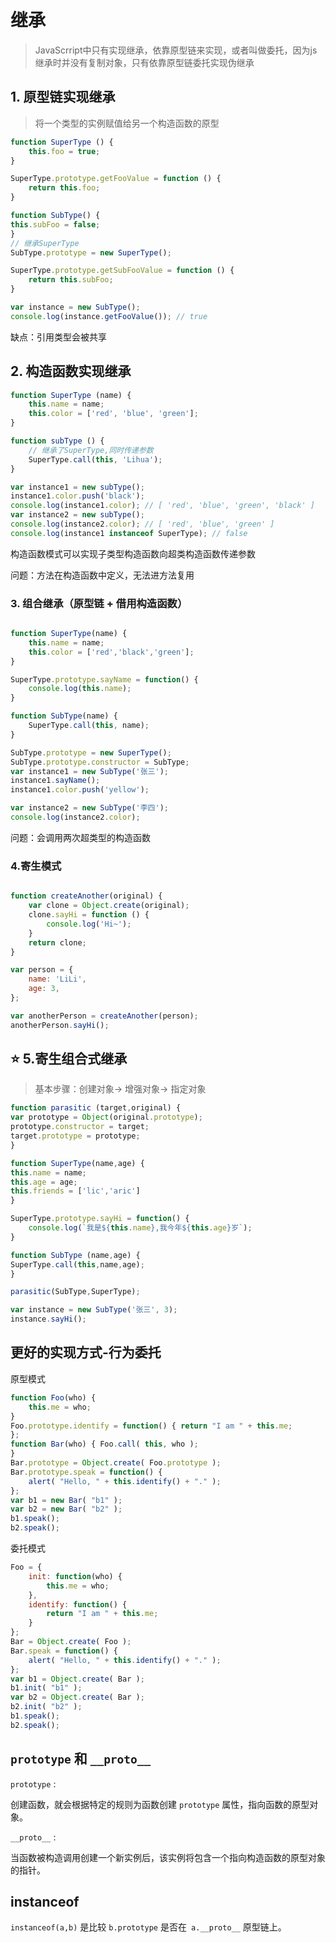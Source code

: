 # 继承

> JavaScrript中只有实现继承，依靠原型链来实现，或者叫做委托，因为js继承时并没有复制对象，只有依靠原型链委托实现伪继承

## 1. 原型链实现继承

> 将一个类型的实例赋值给另一个构造函数的原型

```js
function SuperType () {
    this.foo = true;
}

SuperType.prototype.getFooValue = function () {
    return this.foo;
}

function SubType() {
this.subFoo = false;
}
// 继承SuperType
SubType.prototype = new SuperType();

SuperType.prototype.getSubFooValue = function () {
    return this.subFoo;
}

var instance = new SubType();
console.log(instance.getFooValue()); // true
```

缺点：引用类型会被共享

## 2. 构造函数实现继承

```js
function SuperType (name) {
    this.name = name;
    this.color = ['red', 'blue', 'green'];
}

function subType () {
    // 继承了SuperType,同时传递参数
    SuperType.call(this, 'Lihua');
}

var instance1 = new subType();
instance1.color.push('black');
console.log(instance1.color); // [ 'red', 'blue', 'green', 'black' ]
var instance2 = new subType();
console.log(instance2.color); // [ 'red', 'blue', 'green' ]
console.log(instance1 instanceof SuperType); // false
```

构造函数模式可以实现子类型构造函数向超类构造函数传递参数

问题：方法在构造函数中定义，无法进方法复用

### 3. 组合继承（原型链 + 借用构造函数）

```js

function SuperType(name) {
    this.name = name;
    this.color = ['red','black','green'];
}

SuperType.prototype.sayName = function() {
    console.log(this.name);
}

function SubType(name) {
    SuperType.call(this, name);
}

SubType.prototype = new SuperType();
SubType.prototype.constructor = SubType;
var instance1 = new SubType('张三');
instance1.sayName();
instance1.color.push('yellow');

var instance2 = new SubType('李四');
console.log(instance2.color);
```

问题：会调用两次超类型的构造函数

### 4.寄生模式

```js

function createAnother(original) {
    var clone = Object.create(original);
    clone.sayHi = function () {
        console.log('Hi~');
    }
    return clone;
}

var person = {
    name: 'LiLi',
    age: 3,
};

var anotherPerson = createAnother(person);
anotherPerson.sayHi();
```

## ⭐ 5.寄生组合式继承

> 基本步骤：创建对象-> 增强对象-> 指定对象

```js
function parasitic (target,original) {
var prototype = Object(original.prototype);
prototype.constructor = target;
target.prototype = prototype;
}

function SuperType(name,age) {
this.name = name;
this.age = age;
this.friends = ['lic','aric']
}

SuperType.prototype.sayHi = function() {
    console.log(`我是${this.name},我今年${this.age}岁`);
}

function SubType (name,age) {
SuperType.call(this,name,age);
}

parasitic(SubType,SuperType);

var instance = new SubType('张三', 3);
instance.sayHi();
```

## 更好的实现方式-行为委托

原型模式

```js
function Foo(who) { 
    this.me = who;
} 
Foo.prototype.identify = function() { return "I am " + this.me;
};
function Bar(who) { Foo.call( this, who );
} 
Bar.prototype = Object.create( Foo.prototype );
Bar.prototype.speak = function() { 
    alert( "Hello, " + this.identify() + "." );
};
var b1 = new Bar( "b1" ); 
var b2 = new Bar( "b2" );
b1.speak(); 
b2.speak();
```

委托模式

```js
Foo = { 
    init: function(who) { 
        this.me = who;
    }, 
    identify: function() { 
        return "I am " + this.me;
    }
}; 
Bar = Object.create( Foo );
Bar.speak = function() { 
    alert( "Hello, " + this.identify() + "." );
};
var b1 = Object.create( Bar ); 
b1.init( "b1" ); 
var b2 = Object.create( Bar );
b2.init( "b2" );
b1.speak(); 
b2.speak();
```

## `prototype` 和 `__proto__`

`prototype` :

创建函数，就会根据特定的规则为函数创建 `prototype` 属性，指向函数的原型对象。

`__proto__` :

当函数被构造调用创建一个新实例后，该实例将包含一个指向构造函数的原型对象的指针。

## instanceof

```instanceof(a,b)``` 是比较 ```b.prototype``` 是否在``` a.__proto__``` 原型链上。